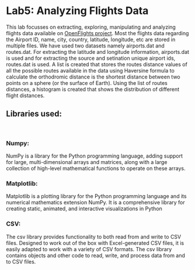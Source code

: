 # Lab5: Analyzing Flights Data

This lab focusses on extracting, exploring, manipulating and analyzing flights data available on [OpenFlights project](https://openflights.org/). Most the flights data regarding the Airport ID, name, city, country, latitude, longitude, etc are stored in multiple files. We have used two datasets namely airports.dat and routes.dat. For extracting the latitude and longitude information, airports.dat is used and for extracting the source and setination unique airport ids, routes.dat is used. A list is created that stores the routes distance values of all the possible routes available in the data using Haversine formula to calculate the orthodromic distance is the shortest distance between two points on a sphere (or the surface of Earth). Using the list of routes distances, a histogram is created that shows the distribution of different flight distances.
<br>

## Libraries used:
<br>

### **Numpy:** <br>
NumPy is a library for the Python programming language, adding support for large, multi-dimensional arrays and matrices, along with a large collection of high-level mathematical functions to operate on these arrays. <br>

### **Matplotlib:** <br>
Matplotlib is a plotting library for the Python programming language and its numerical mathematics extension NumPy. It is a comprehensive library for creating static, animated, and interactive visualizations in Python<br>

### **CSV:** <br>
The csv library provides functionality to both read from and write to CSV files. Designed to work out of the box with Excel-generated CSV files, it is easily adapted to work with a variety of CSV formats. The csv library contains objects and other code to read, write, and process data from and to CSV files.<br>
